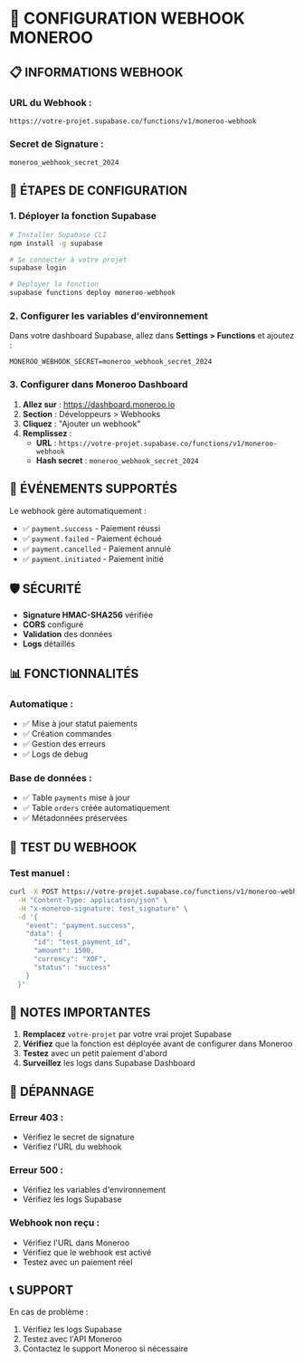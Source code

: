 # 🔗 CONFIGURATION WEBHOOK MONEROO

## 📋 INFORMATIONS WEBHOOK

### **URL du Webhook :**
```
https://votre-projet.supabase.co/functions/v1/moneroo-webhook
```

### **Secret de Signature :**
```
moneroo_webhook_secret_2024
```

## 🚀 ÉTAPES DE CONFIGURATION

### **1. Déployer la fonction Supabase**

```bash
# Installer Supabase CLI
npm install -g supabase

# Se connecter à votre projet
supabase login

# Déployer la fonction
supabase functions deploy moneroo-webhook
```

### **2. Configurer les variables d'environnement**

Dans votre dashboard Supabase, allez dans **Settings > Functions** et ajoutez :

```
MONEROO_WEBHOOK_SECRET=moneroo_webhook_secret_2024
```

### **3. Configurer dans Moneroo Dashboard**

1. **Allez sur** : https://dashboard.moneroo.io
2. **Section** : Développeurs > Webhooks
3. **Cliquez** : "Ajouter un webhook"
4. **Remplissez** :
   - **URL** : `https://votre-projet.supabase.co/functions/v1/moneroo-webhook`
   - **Hash secret** : `moneroo_webhook_secret_2024`

## 🔔 ÉVÉNEMENTS SUPPORTÉS

Le webhook gère automatiquement :

- ✅ `payment.success` - Paiement réussi
- ✅ `payment.failed` - Paiement échoué  
- ✅ `payment.cancelled` - Paiement annulé
- ✅ `payment.initiated` - Paiement initié

## 🛡️ SÉCURITÉ

- **Signature HMAC-SHA256** vérifiée
- **CORS** configuré
- **Validation** des données
- **Logs** détaillés

## 📊 FONCTIONNALITÉS

### **Automatique :**
- ✅ Mise à jour statut paiements
- ✅ Création commandes
- ✅ Gestion des erreurs
- ✅ Logs de debug

### **Base de données :**
- ✅ Table `payments` mise à jour
- ✅ Table `orders` créée automatiquement
- ✅ Métadonnées préservées

## 🧪 TEST DU WEBHOOK

### **Test manuel :**
```bash
curl -X POST https://votre-projet.supabase.co/functions/v1/moneroo-webhook \
  -H "Content-Type: application/json" \
  -H "x-moneroo-signature: test_signature" \
  -d '{
    "event": "payment.success",
    "data": {
      "id": "test_payment_id",
      "amount": 1500,
      "currency": "XOF",
      "status": "success"
    }
  }'
```

## 📝 NOTES IMPORTANTES

1. **Remplacez** `votre-projet` par votre vrai projet Supabase
2. **Vérifiez** que la fonction est déployée avant de configurer dans Moneroo
3. **Testez** avec un petit paiement d'abord
4. **Surveillez** les logs dans Supabase Dashboard

## 🔧 DÉPANNAGE

### **Erreur 403 :**
- Vérifiez le secret de signature
- Vérifiez l'URL du webhook

### **Erreur 500 :**
- Vérifiez les variables d'environnement
- Vérifiez les logs Supabase

### **Webhook non reçu :**
- Vérifiez l'URL dans Moneroo
- Vérifiez que le webhook est activé
- Testez avec un paiement réel

## 📞 SUPPORT

En cas de problème :
1. Vérifiez les logs Supabase
2. Testez avec l'API Moneroo
3. Contactez le support Moneroo si nécessaire 